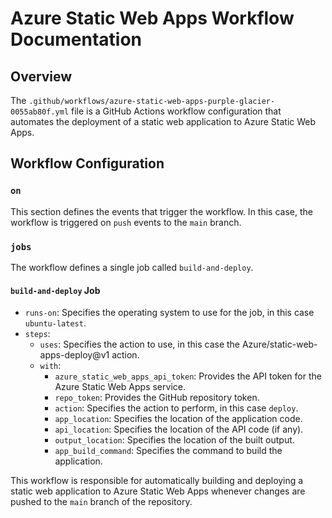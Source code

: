 # Azure Static Web Apps Workflow Documentation

## Overview
The `.github/workflows/azure-static-web-apps-purple-glacier-0055ab80f.yml` file is a GitHub Actions workflow configuration that automates the deployment of a static web application to Azure Static Web Apps.

## Workflow Configuration

### `on`
This section defines the events that trigger the workflow. In this case, the workflow is triggered on `push` events to the `main` branch.

### `jobs`
The workflow defines a single job called `build-and-deploy`.

#### `build-and-deploy` Job
- `runs-on`: Specifies the operating system to use for the job, in this case `ubuntu-latest`.
- `steps`:
  - `uses`: Specifies the action to use, in this case the Azure/static-web-apps-deploy@v1 action.
  - `with`:
    - `azure_static_web_apps_api_token`: Provides the API token for the Azure Static Web Apps service.
    - `repo_token`: Provides the GitHub repository token.
    - `action`: Specifies the action to perform, in this case `deploy`.
    - `app_location`: Specifies the location of the application code.
    - `api_location`: Specifies the location of the API code (if any).
    - `output_location`: Specifies the location of the built output.
    - `app_build_command`: Specifies the command to build the application.

This workflow is responsible for automatically building and deploying a static web application to Azure Static Web Apps whenever changes are pushed to the `main` branch of the repository.